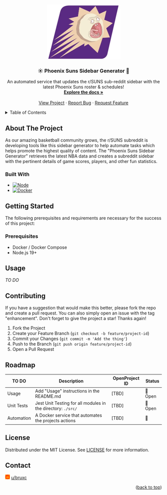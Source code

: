 <!-- PROJECT LOGO -->
<br />
<div align="center">
  <a href="https://github.com/redditsuns/sidebar/">
    <img src="docs/images/logo.png" alt="Logo" width="235" height="177">
  </a>
  <h3 align="center">☀️ Phoenix Suns Sidebar Generator 🤖</h3>
  <p align="center">
    An automated service that updates the r/SUNS sub-reddit sidebar with the latest Phoenix Suns roster & schedules!
    <br />
    <a href="https://github.com/redditsuns/sidebar"><strong>Explore the docs »</strong></a>
    <br />
    <br />
    <a href="https://agile.sunsreddit.net/projects/suns-sidebar-project/">View Project</a>
    ·
    <a href="https://github.com/redditsuns/sidebar/issues">Report Bug</a>
    ·
    <a href="https://github.com/redditsuns/sidebar/issues">Request Feature</a>
  </p>
</div>

<!-- TABLE OF CONTENTS -->
<a name="readme-top"></a>
<details>
  <summary>Table of Contents</summary>
  <ol>
    <li>
      <a href="#about-the-project">About The Project</a>
      <ul>
        <li><a href="#built-with">Built With</a></li>
      </ul>
    </li>
    <li>
      <a href="#getting-started">Getting Started</a>
      <ul>
        <li><a href="#prerequisites">Prerequisites</a></li>
      </ul>
    </li>
    <li><a href="#usage">Usage</a></li>
    <li><a href="#contributing">Contributing</a></li>
    <li><a href="#roadmap">Roadmap</a></li>
        <li><a href="#license">License</a></li>
    <li><a href="#contact">Contact</a></li>
  </ol>
</details>

<!-- ABOUT THE PROJECT -->
## About The Project
As our amazing basketball community grows, the r/SUNS subreddit is developing tools like 
this sidebar generator to help automate tasks which helps promote the highest quality of content.
The "Phoenix Suns Sidebar Generator" retrieves the latest NBA data and creates a subreddit sidebar
with the pertinent details of game scores, players, and other fun statistics.

<!-- BUILD WITH -->
### Built With
* [![Node][node-shield]][node-url]
* [![Docker][docker-shield]][docker-url]

<!-- GETTING STARTED -->
## Getting Started
The following prerequisites and requirements are necessary for the success of this project:

<!-- Prerequisities -->
### Prerequisites
* Docker / Docker Compose
* Node.js 19+

<!-- USAGE -->
## Usage
*TO DO*
<!-- CONTRIBUTING -->
## Contributing
If you have a suggestion that would make this better, please fork the repo and create a pull request. You can also simply open an issue with the tag "enhancement".
Don't forget to give the project a star! Thanks again!

1. Fork the Project
2. Create your Feature Branch (`git checkout -b feature/project-id`)
3. Commit your Changes (`git commit -m 'Add the thing'`)
4. Push to the Branch (`git push origin feature/project-id`)
5. Open a Pull Request

<!-- ROADMAP -->
## Roadmap

| TO DO      | Description                                                  | OpenProject ID           | Status        |
| --         | --                                                           | --                       | --            |
| Usage      | Add "Usage" instructions in the README.md                    | [TBD]                    | 📑 Open       | 
| Unit Tests | Jest Unit Testing for all modules in the directory: `./src/` | [TBD]                    | 📑 Open       | 
| Automation | A Docker service that automates the projects actions         | [TBD]                    | 📑

<!-- LICENSE -->
## License
Distributed under the MIT License. See [LICENSE][license-url] for more information.

<!-- CONTACT -->
## Contact
<html>
  <body>
    <p><img src="./docs/images/reddit.svg" style="width:3%; filter: invert(32%) sepia(91%) saturate(2585%) hue-rotate(0deg) brightness(100%) contrast(110%);"> 
    <a href="https://reddit.com/u/bruxc/">u/bruxc</a>
    </p>
  </body>
</html>

<p align="right">(<a href="#readme-top">back to top</a>)</p>

<!-- MARKDOWN LINKS -->
  <!-- Shields -->
  [docker-shield]: https://img.shields.io/badge/Docker-%5E20.10.21-green?style=appveyor&logo=docker
  [docker-url]:    https://docs.docker.com/compose/
  [node-shield]:   https://img.shields.io/badge/Node.js-%5E19.2.0-green?style=appveyor&logo=nodedotjs
  [node-url]:      https://nodejs.org/en/docs/

  <!-- License -->
  [license-url]: LICENSE


